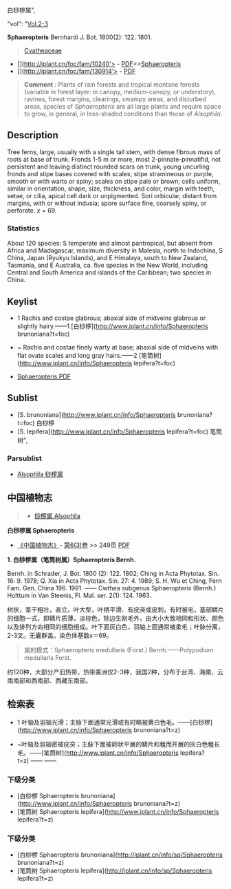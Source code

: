 白桫椤属",

  "vol": "[Vol.2-3](http://iplant.cn/foc/vol/1)

**Sphaeropteris** Bernhardi J. Bot. 1800(2): 122. 1801.

> [Cyatheaceae](http://www.iplant.cn/info/Cyatheaceae?t=foc)
* [](http://iplant.cn/foc/fam/10240'> - [PDF](http://iplant.cn/foc/pdf/Cyatheaceae.pdf)>>[Sphaeropteris](http://www.iplant.cn/info/Sphaeropteris?t=foc)
* [](http://iplant.cn/foc/fam/130914'> - [PDF](http://www.iplant.cn/foc/pdf/Sphaeropteris.pdf)


> **Comment** : 
> Plants of rain forests and tropical montane forests (variable in forest layer: in canopy, medium-canopy, or understory), ravines, forest margins, clearings, swampy areas, and disturbed areas, species of *Sphaeropteris* are all large plants and require space to grow, in general, in less-shaded conditions than those of *Alsophila*.

## Description

Tree ferns, large, usually with a single tall stem, with dense fibrous mass of roots at base of trunk. Fronds 1-5 m or more, most 2-pinnate-pinnatifid, not persistent and leaving distinct rounded scars on trunk, young uncurling fronds and stipe bases covered with scales; stipe stramineous or purple, smooth or with warts or spiny; scales on stipe pale or brown; cells uniform, similar in orientation, shape, size, thickness, and color, margin with teeth, setae, or cilia, apical cell dark or unpigmented. Sori orbicular, distant from margins, with or without indusia; spore surface fine, coarsely spiny, or perforate. *x* = 69.

### Statistics
About 120 species: S temperate and almost pantropical, but absent from Africa and Madagascar, maximum diversity in Malesia, north to Indochina, S China, Japan (Ryukyu Islands), and E Himalaya, south to New Zealand, Tasmania, and E Australia, ca. five species in the New World, including Central and South America and islands of the Caribbean; two species in China.


## Keylist

* 1 Rachis and costae glabrous; abaxial side of midveins glabrous or slightly hairy.——1 [白桫椤](http://www.iplant.cn/info/Sphaeropteris brunoniana?t=foc)
* ~ Rachis and costae finely warty at base; abaxial side of midveins with flat ovate scales and long gray hairs.——2 [笔筒树](http://www.iplant.cn/info/Sphaeropteris lepifera?t=foc)


* [Sphaeropteris.PDF](http://iplant.cn/foc/pdf/Sphaeropteris.pdf)

## Sublist

* [S.  brunoniana](http://www.iplant.cn/info/Sphaeropteris brunoniana?t=foc)
 白桫椤
* [S.  lepifera](http://www.iplant.cn/info/Sphaeropteris lepifera?t=foc) 笔筒树",

### Parsublist

* [Alsophila  桫椤属](http://www.iplant.cn/info/Alsophila?t=foc)

## 中国植物志

> * [桫椤属  Alsophila](Alsophila-桫椤属.md)


**白桫椤属 Sphaeropteris**

* [《中国植物志》](http://www.iplant.cn/frps)- [第6(3)卷](http://www.iplant.cn/frps/vol/6(3)) >> 249页 [PDF](http://www.iplant.cn/frps/pdf/6(3)/249y.pdf)


**1. 白桫椤属（笔筒树属）Sphaeropteris Bernh.**

Bernh. in Schrader, J. Bot. 1800 (2): 122. 1802; Ching in Acta Phytotax. Sin. 16: 9. 1978; Q. Xia in Acta Phytotax. Sin. 27: 4. 1989; S. H. Wu et Ching, Fern Fam. Gen. China 196. 1991. —— Cwthea subgenus Sphaeropteris (Bernh.) Holttum in Van Steenis, Fl. Mal. ser. 2(1): 124. 1963.

树状，茎干粗壮，直立。叶大型，叶柄平滑、有疣突或皮刺，有时被毛，基部鳞片的细胞一式，即鳞片质薄，淡棕色，除边生刚毛外，由大小大致相同和形状、颜色以及排列方向相同的细胞组成。叶下面灰白色，羽轴上面通常被柔毛；叶脉分离，2-3叉。无囊群盖。染色体基数x＝69。 

> 属的模式：Sphaeropteris medullaris (Forst.) Bernh.——Polypodium medullaris Forst.

约120种，大部分产旧热带，热带美洲仅2-3种，我国2种，分布于台湾、海南、云南南部和西南部、西藏东南部。

## 检索表

* 1 叶轴及羽轴光滑；主脉下面通常光滑或有时略被黄白色毛。——[白桫椤](http://www.iplant.cn/info/Sphaeropteris brunoniana?t=z)

* ~叶轴及羽轴密被疣突；主脉下面被卵状平展的鳞片和粗而开展的灰白色粗长毛。——[笔筒树](http://www.iplant.cn/info/Sphaeropteris lepifera?t=z)</td></tr><tr><td>&nbsp;——&nbsp;——&nbsp;</td></tr>
### 下级分类
* [白桫椤  Sphaeropteris brunoniana](http://www.iplant.cn/info/Sphaeropteris brunoniana?t=z)
* [笔筒树  Sphaeropteris lepifera](http://www.iplant.cn/info/Sphaeropteris lepifera?t=z)

### 下级分类
* [白桫椤  Sphaeropteris brunoniana](http://iplant.cn/info/sp/Sphaeropteris brunoniana?t=z)
* [笔筒树  Sphaeropteris lepifera](http://iplant.cn/info/sp/Sphaeropteris lepifera?t=z)
